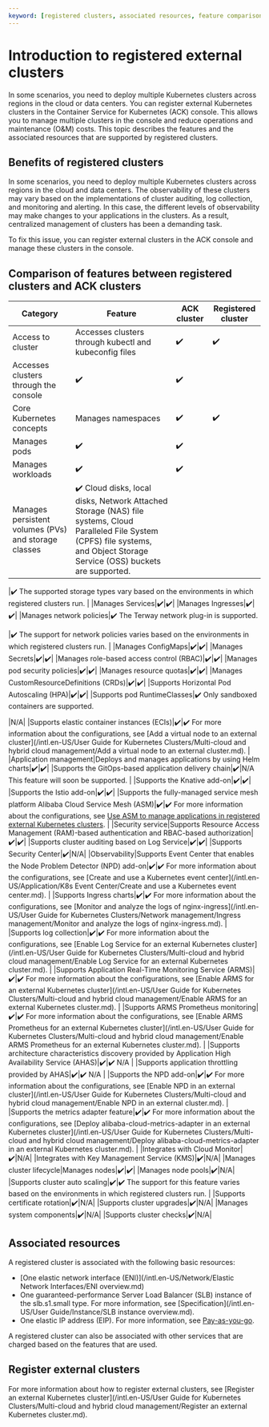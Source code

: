 ```yaml
---
keyword: [registered clusters, associated resources, feature comparison]
---
```


# Introduction to registered external clusters

In some scenarios, you need to deploy multiple Kubernetes clusters across regions in the cloud or data centers. You can register external Kubernetes clusters in the Container Service for Kubernetes \(ACK\) console. This allows you to manage multiple clusters in the console and reduce operations and maintenance \(O&M\) costs. This topic describes the features and the associated resources that are supported by registered clusters.

## Benefits of registered clusters

In some scenarios, you need to deploy multiple Kubernetes clusters across regions in the cloud and data centers. The observability of these clusters may vary based on the implementations of cluster auditing, log collection, and monitoring and alerting. In this case, the different levels of observability may make changes to your applications in the clusters. As a result, centralized management of clusters has been a demanding task.

To fix this issue, you can register external clusters in the ACK console and manage these clusters in the console.

## Comparison of features between registered clusters and ACK clusters

|Category|Feature|ACK cluster|Registered cluster|
|--------|-------|-----------|------------------|
|Access to cluster|Accesses clusters through kubectl and kubeconfig files|✔️|✔️|
|Accesses clusters through the console|✔️|✔️|
|Core Kubernetes concepts|Manages namespaces|✔️|✔️|
|Manages pods|✔️|✔️|
|Manages workloads|✔️|✔️|
|Manages persistent volumes \(PVs\) and storage classes|✔️ Cloud disks, local disks, Network Attached Storage \(NAS\) file systems, Cloud Paralleled File System \(CPFS\) file systems, and Object Storage Service \(OSS\) buckets are supported.

|✔️ The supported storage types vary based on the environments in which registered clusters run. |
|Manages Services|✔️|✔️|
|Manages Ingresses|✔️|✔️|
|Manages network policies|✔️ The Terway network plug-in is supported.

|✔️ The support for network policies varies based on the environments in which registered clusters run. |
|Manages ConfigMaps|✔️|✔️|
|Manages Secrets|✔️|✔️|
|Manages role-based access control \(RBAC\)|✔️|✔️|
|Manages pod security policies|✔️|✔️|
|Manages resource quotas|✔️|✔️|
|Manages CustomResourceDefinitions \(CRDs\)|✔️|✔️|
|Supports Horizontal Pod Autoscaling \(HPA\)|✔️|✔️|
|Supports pod RuntimeClasses|✔️ Only sandboxed containers are supported.

|N/A|
|Supports elastic container instances \(ECIs\)|✔️|✔️ For more information about the configurations, see [Add a virtual node to an external cluster](/intl.en-US/User Guide for Kubernetes Clusters/Multi-cloud and hybrid cloud management/Add a virtual node to an external cluster.md). |
|Application management|Deploys and manages applications by using Helm charts|✔️|✔️|
|Supports the GitOps-based application delivery chain|✔️|N/A This feature will soon be supported. |
|Supports the Knative add-on|✔️|✔️|
|Supports the Istio add-on|✔️|✔️|
|Supports the fully-managed service mesh platform Alibaba Cloud Service Mesh \(ASM\)|✔️|✔️ For more information about the configurations, see [Use ASM to manage applications in registered external Kubernetes clusters](). |
|Security service|Supports Resource Access Management \(RAM\)-based authentication and RBAC-based authorization|✔️|✔️|
|Supports cluster auditing based on Log Service|✔️|✔️|
|Supports Security Center|✔️|N/A|
|Observability|Supports Event Center that enables the Node Problem Detector \(NPD\) add-on|✔️|✔️ For more information about the configurations, see [Create and use a Kubernetes event center](/intl.en-US/Application/K8s Event Center/Create and use a Kubernetes event center.md). |
|Supports Ingress charts|✔️|✔️ For more information about the configurations, see [Monitor and analyze the logs of nginx-ingress](/intl.en-US/User Guide for Kubernetes Clusters/Network management/Ingress management/Monitor and analyze the logs of nginx-ingress.md). |
|Supports log collection|✔️|✔️ For more information about the configurations, see [Enable Log Service for an external Kubernetes cluster](/intl.en-US/User Guide for Kubernetes Clusters/Multi-cloud and hybrid cloud management/Enable Log Service for an external Kubernetes cluster.md). |
|Supports Application Real-Time Monitoring Service \(ARMS\)|✔️|✔️ For more information about the configurations, see [Enable ARMS for an external Kubernetes cluster](/intl.en-US/User Guide for Kubernetes Clusters/Multi-cloud and hybrid cloud management/Enable ARMS for an external Kubernetes cluster.md). |
|Supports ARMS Prometheus monitoring|✔️|✔️ For more information about the configurations, see [Enable ARMS Prometheus for an external Kubernetes cluster](/intl.en-US/User Guide for Kubernetes Clusters/Multi-cloud and hybrid cloud management/Enable ARMS Prometheus for an external Kubernetes cluster.md). |
|Supports architecture characteristics discovery provided by Application High Availability Service \(AHAS\)|✔️|✔️ N/A |
|Supports application throttling provided by AHAS|✔️|✔️ N/A |
|Supports the NPD add-on|✔️|✔️ For more information about the configurations, see [Enable NPD in an external cluster](/intl.en-US/User Guide for Kubernetes Clusters/Multi-cloud and hybrid cloud management/Enable NPD in an external cluster.md). |
|Supports the metrics adapter feature|✔️|✔️ For more information about the configurations, see [Deploy alibaba-cloud-metrics-adapter in an external Kubernetes cluster](/intl.en-US/User Guide for Kubernetes Clusters/Multi-cloud and hybrid cloud management/Deploy alibaba-cloud-metrics-adapter in an external Kubernetes cluster.md). |
|Integrates with Cloud Monitor|✔️|N/A|
|Integrates with Key Management Service \(KMS\)|✔️|N/A|
|Manages cluster lifecycle|Manages nodes|✔️|✔️|
|Manages node pools|✔️|N/A|
|Supports cluster auto scaling|✔️|✔️ The support for this feature varies based on the environments in which registered clusters run. |
|Supports certificate rotation|✔️|N/A|
|Supports cluster upgrades|✔️|N/A|
|Manages system components|✔️|N/A|
|Supports cluster checks|✔️|N/A|

## Associated resources

A registered cluster is associated with the following basic resources:

-   [One elastic network interface \(ENI\)](/intl.en-US/Network/Elastic Network Interfaces/ENI overview.md)
-   One guaranteed-performance Server Load Balancer \(SLB\) instance of the slb.s1.small type. For more information, see [Specification](/intl.en-US/User Guide/Instance/SLB instance overview.md).
-   One elastic IP address \(EIP\). For more information, see [Pay-as-you-go](/intl.en-US/Pricing/Pay-as-you-go.md).

A registered cluster can also be associated with other services that are charged based on the features that are used.

## Register external clusters

For more information about how to register external clusters, see [Register an external Kubernetes cluster](/intl.en-US/User Guide for Kubernetes Clusters/Multi-cloud and hybrid cloud management/Register an external Kubernetes cluster.md).

